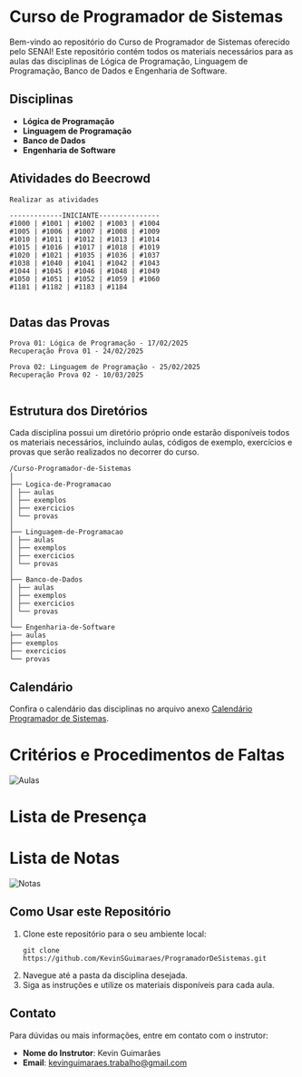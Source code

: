 # Curso de Programador de Sistemas

Bem-vindo ao repositório do Curso de Programador de Sistemas oferecido pelo SENAI! Este repositório contém todos os materiais necessários para as aulas das disciplinas de Lógica de Programação, Linguagem de Programação, Banco de Dados e Engenharia de Software.

## Disciplinas

- **Lógica de Programação**
- **Linguagem de Programação**
- **Banco de Dados**
- **Engenharia de Software**

## Atividades do Beecrowd
```
Realizar as atividades 

-------------INICIANTE---------------
#1000 | #1001 | #1002 | #1003 | #1004 
#1005 | #1006 | #1007 | #1008 | #1009
#1010 | #1011 | #1012 | #1013 | #1014 
#1015 | #1016 | #1017 | #1018 | #1019
#1020 | #1021 | #1035 | #1036 | #1037 
#1038 | #1040 | #1041 | #1042 | #1043
#1044 | #1045 | #1046 | #1048 | #1049 
#1050 | #1051 | #1052 | #1059 | #1060
#1181 | #1182 | #1183 | #1184


```

## Datas das Provas
```
Prova 01: Lógica de Programação - 17/02/2025
Recuperação Prova 01 - 24/02/2025

Prova 02: Linguagem de Programação - 25/02/2025
Recuperação Prova 02 - 10/03/2025


```
## Estrutura dos Diretórios

Cada disciplina possui um diretório próprio onde estarão disponíveis todos os materiais necessários, incluindo aulas, códigos de exemplo, exercícios e provas que serão realizados no decorrer do curso.

```
/Curso-Programador-de-Sistemas
│
├── Logica-de-Programacao
│ ├── aulas
│ ├── exemplos
│ ├── exercicios
│ └── provas
│
├── Linguagem-de-Programacao
│ ├── aulas
│ ├── exemplos
│ ├── exercicios
│ └── provas
│
├── Banco-de-Dados
│ ├── aulas
│ ├── exemplos
│ ├── exercicios
│ └── provas
│
└── Engenharia-de-Software
├── aulas
├── exemplos
├── exercicios
└── provas
```

## Calendário

Confira o calendário das disciplinas no arquivo anexo [Calendário Programador de Sistemas](https://github.com/KevinSGuimaraes/ProgramadorDeSistemas-Turma02/blob/main/Imagens/Programador%20de%20Sistemas%20-%20Sa%CC%83o%20Jorge%20d'Oeste.pdf).

# Critérios e Procedimentos de Faltas
![Aulas](Imagens/HorasAula.png)

	
# Lista de Presença

# Lista de Notas
![Notas](Imagens/MediaFinal.png)

## Como Usar este Repositório

1. Clone este repositório para o seu ambiente local:
    ```
    git clone https://github.com/KevinSGuimaraes/ProgramadorDeSistemas.git
    ```
2. Navegue até a pasta da disciplina desejada.
3. Siga as instruções e utilize os materiais disponíveis para cada aula.

## Contato

Para dúvidas ou mais informações, entre em contato com o instrutor:
- **Nome do Instrutor**: Kevin Guimarães
- **Email**: kevinguimaraes.trabalho@gmail.com
